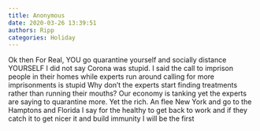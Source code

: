 ```yaml
---
title: Anonymous
date: 2020-03-26 13:39:51
authors: Ripp
categories: Holiday
---
```


 Ok then For Real,  YOU go quarantine yourself and socially distance YOURSELF 
I did not say Corona was stupid.  I said the call to imprison people in their homes while experts run around calling for more imprisonments is stupid 
Why don’t the experts start finding treatments rather than running their mouths?
Our economy is tanking yet the experts are saying to quarantine more.  Yet the rich. An flee New York and go to the Hamptons and Florida
I say for the healthy to get back to work and if they catch it to get nicer it and build immunity
I will be the first